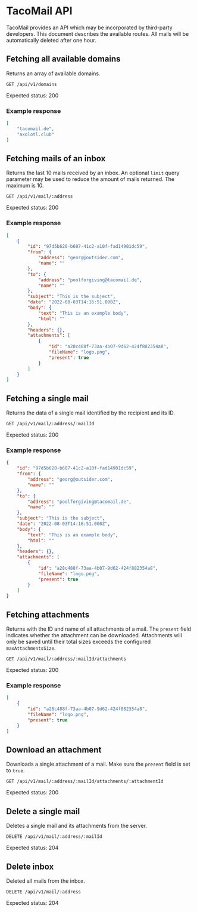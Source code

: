 # TacoMail API
TacoMail provides an API which may be incorporated by third-party developers. This document describes the available routes. All mails will be automatically deleted after one hour.

## Fetching all available domains
Returns an array of available domains.
```
GET /api/v1/domains
```
Expected status: 200

### Example response
```json
[
    "tacomail.de",
    "axolotl.club"
]
```

## Fetching mails of an inbox
Returns the last 10 mails received by an inbox. An optional `limit` query parameter may be used to reduce the amount of mails returned. The maximum is 10.
```
GET /api/v1/mail/:address
```
Expected status: 200

### Example response
```json
[
    {
        "id": "97d5b620-b607-41c2-a10f-fad14901dc59",
        "from": {
            "address": "georg@outsider.com",
            "name": ""
        },
        "to": {
            "address": "poolforgiving@tacomail.de",
            "name": ""
        },
        "subject": "This is the subject",
        "date": "2022-08-03T14:16:51.000Z",
        "body": {
            "text": "This is an example body",
            "html": ""
        },
        "headers": {},
        "attachments": [
            {
                "id": "a28c488f-73aa-4b07-9d62-424f882354a8",
                "fileName": "logo.png",
                "present": true
            }
        ]
    }
]
```

## Fetching a single mail
Returns the data of a single mail identified by the recipient and its ID.
```
GET /api/v1/mail/:address/:mailId
```
Expected status: 200

### Example response
```json
{
    "id": "97d5b620-b607-41c2-a10f-fad14901dc59",
    "from": {
        "address": "georg@outsider.com",
        "name": ""
    },
    "to": {
        "address": "poolforgiving@tacomail.de",
        "name": ""
    },
    "subject": "This is the subject",
    "date": "2022-08-03T14:16:51.000Z",
    "body": {
        "text": "This is an example body",
        "html": ""
    },
    "headers": {},
    "attachments": [
        {
            "id": "a28c488f-73aa-4b07-9d62-424f882354a8",
            "fileName": "logo.png",
            "present": true
        }
    ]
}
```

## Fetching attachments
Returns with the ID and name of all attachments of a mail. The `present` field indicates whether the attachment can be downloaded. Attachments will only be saved until their total sizes exceeds the configured `maxAttachmentsSize`.
```
GET /api/v1/mail/:address/:mailId/attachments
```
Expected status: 200

### Example response
```json
[
    {
        "id": "a28c488f-73aa-4b07-9d62-424f882354a8",
        "fileName": "logo.png",
        "present": true
    }
]
```

## Download an attachment
Downloads a single attachment of a mail. Make sure the `present` field is set to `true`.
```
GET /api/v1/mail/:address/:mailId/attachments/:attachmentId
```
Expected status: 200

## Delete a single mail
Deletes a single mail and its attachments from the server.
```
DELETE /api/v1/mail/:address/:mailId
```
Expected status: 204

## Delete inbox
Deleted all mails from the inbox.
```
DELETE /api/v1/mail/:address
``` 
Expected status: 204